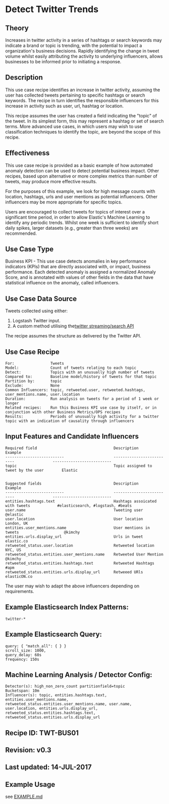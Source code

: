 # Detect Twitter Trends

## Theory

Increases in twitter activity in a series of hashtags or search keywords may indicate a brand or topic is trending, with the potential to impact a organization's business decisions. Rapidly identifying the change in tweet volume whilst easily attributing the activity to underlying influencers, allows businesses to be informed prior to initiating a response.

## Description

This use case recipe identifies an increase in twitter activity, assuming the user has collected tweets pertaining to specific hashtags or search keywords.  The recipe in turn identifies the responsible influencers for this increase in activity such as user, url, hashtag or location.

This recipe assumes the user has created a field indicating the "topic" of the tweet.  In its simplest form, this may represent a hashtag or set of search terms. More advanced use cases, in which users may wish to use classification techniques to identify the topic, are beyond the scope of this recipe.

## Effectiveness

This use case recipe is provided as a basic example of how automated anomaly detection can be used to detect potential business impact.  Other recipes, based upon alternative or more complex metrics than number of tweets, may produce more effective results.

For the purposes of this example, we look for high message counts with location, hashtags, urls and user mentions as potential influencers. Other influencers may be more appropriate for specific topics.

Users are encouraged to collect tweets for topics of interest over a significant time period, in order to allow Elastic's Machine Learning to identify any periodic trends. Whilst one week is sufficient to identify short daily spikes, larger datasets (e.g., greater than three weeks) are recommended.

## Use Case Type

Business KPI - This use case detects anomalies in key performance indicators (KPIs) that are directly associated with, or impact, business performance. Each detected anomaly is assigned a normalized Anomaly Score, and is annotated with values of other fields in the data that have statistical influence on the anomaly, called influencers.

## Use Case Data Source

Tweets collected using either:

1. Logstash Twitter input.
1. A custom method utilising the[twitter streaming/search API](https://dev.twitter.com/docs)

The recipe assumes the structure as delivered by the Twitter API.

## Use Case Recipe

    For:                Tweets
    Model:              Count of tweets relating to each topic
    Detect:             Topics with an unusually high number of tweets
    Compared to:        Baseline model/history of tweets for that topic
    Partition by:       topic
    Exclude:            None
    Common Influencers: topic, retweeted.user, retweeted.hashtags, user_mentions.name, user.location
    Duration:           Run analysis on tweets for a period of 1 week or longer
    Related recipes:    Run this Business KPI use case by itself, or in conjunction with other Business Metrics/OPS recipes
    Results:            Periods of unusually high activity for a twitter topic with an indication of causality through influencers

## Input Features and Candidate Influencers

    Required field                                  Description                                Example
    --------------------------                      --------------------------                 --------------------------
    topic                                           Topic assigned to tweet by the user        Elastic
     
     
    Suggested fields                                Description                                Example
    --------------------------                      --------------------------                 --------------------------
    entities.hashtags.text                          Hashtags assoicated with tweets            #elasticsearch, #logstash, #beats
    user.name                                       Tweeting user                              @elastic
    user.location                                   User location                              London, UK
    entities.user_mentions.name                     User mentions in tweets                    @kimchy
    entities.urls.display_url                       Urls in tweet                              elastic.co
    retweeted_status.user.location                  Retweeted location                         NYC, US
    retweeted_status.entities.user_mentions.name    Retweeted User Mention                     @kimchy
    retweeted_status.entities.hashtags.text         Retweeted Hashtags                         #apm
    retweeted_status.entities.urls.display_url      Retweeed URls                              elasticON.co      


The user may wish to adapt the above influencers depending on requirements.

## Example Elasticsearch Index Patterns:

    twitter-*
    
## Example Elasticsearch Query:

    query: { "match_all": { } }
    scroll_size: 1000,
    query_delay: 60s
    frequency: 150s

## Machine Learning Analysis / Detector Config:

    Detector(s): high_non_zero_count partitionfield=topic
    Bucketspan: 10m
    Influencer(s): topic, entities.hashtags.text, entities.user_mentions.name, retweeted_status.entities.user_mentions.name, user.name, user.location, entities.urls.display_url, retweeted_status.entities.hashtags.text, retweeted_status.entities.urls.display_url
    
## Recipe ID: TWT-BUS01

## Revision: v0.3

## Last updated: 14-JUL-2017

## Example Usage

see [EXAMPLE.md](https://github.com/elastic/examples/blob/master/Machine%20Learning/Business%20Metrics%20Recipes/twitter_trends/EXAMPLE.md)
